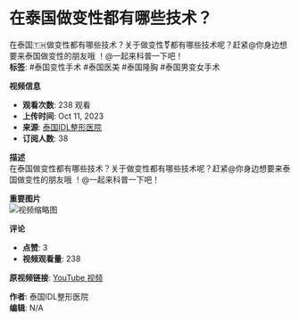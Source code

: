 # 在泰国做变性都有哪些技术？

在泰国🇹🇭做变性都有哪些技术？关于做变性⚧都有哪些技术呢？赶紧@你身边想要来泰国做变性的朋友哦 ！@一起来科普一下吧！  
**标签**: #泰国变性手术 #泰国医美 #泰国隆胸 #泰国男变女手术  

**视频信息**  
- **观看次数**: 238 观看  
- **上传时间**: Oct 11, 2023  
- **来源**: [泰国IDL整形医院](https://www.youtube.com/channel/UCqCbcrJkx9dSZ5q9V3caH4g)  
- **订阅人数**: 38  

**描述**  
在泰国做变性都有哪些技术？关于做变性都有哪些技术呢？赶紧@你身边想要来泰国做变性的朋友哦 ！@一起来科普一下吧！  

**重要图片**  
![视频缩略图](https://i.ytimg.com/vi/BzZ8odqgfgQ/hqdefault.jpg?sqp=-oaymwEmCKgBEF5IWvKriqkDGQgBFQAAiEIYAdgBAeIBCggYEAIYBjgBQAE=&rs=AOn4CLATzM8E2Bypu21GdR9QjQ3w3fR9_A)

**评论**  
- **点赞**: 3  
- **视频观看量**: 238  

**原视频链接**: [YouTube 视频](https://www.youtube.com/watch?v=BzZ8odqgfgQ)

**作者**: 泰国IDL整形医院  
**编辑**: N/A
<!-- tcd_original_link https://www.youtube.com/watch?v=uLzruR98hCc -->
